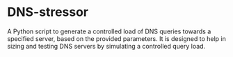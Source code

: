 # DNS-stressor
A Python script to generate a controlled load of DNS queries towards a specified server, based on the provided parameters. It is designed to help in sizing and testing DNS servers by simulating a controlled query load.
